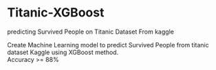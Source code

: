 # Titanic-XGBoost
predicting Survived People on Titanic Dataset From kaggle

Create Machine Learning model to predict Survived People from titanic dataset Kaggle using XGBoost method.  
Accuracy >= 88%
